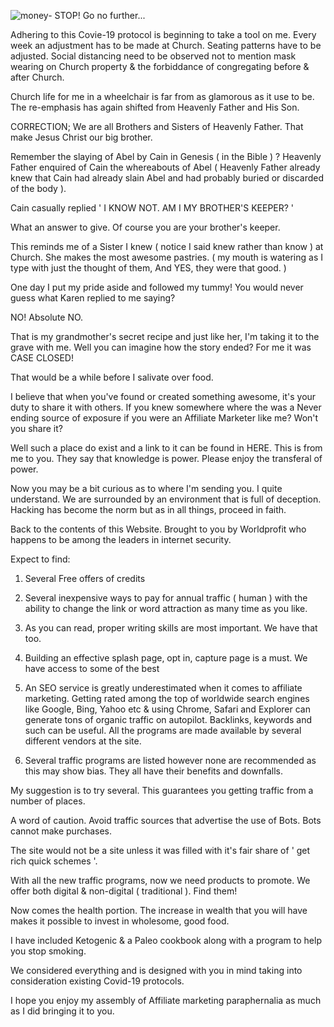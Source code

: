 ![money-](https://user-images.githubusercontent.com/93150564/138763920-6b3649c4-3ea1-4813-9423-713696f9fdfe.jpg)
STOP! Go no further...



Adhering to this Covie-19 protocol is beginning to take a tool on me. Every week an adjustment has to be made at Church. Seating patterns have to be adjusted. Social distancing need to be observed not to mention mask wearing on Church property & the forbiddance of congregating before & after Church.



Church life for me in a wheelchair is far from as glamorous as it use to be. The re-emphasis has again shifted from Heavenly Father and His Son. 



CORRECTION; We are all Brothers and Sisters of Heavenly Father. That make Jesus Christ our big brother.



Remember the slaying of Abel by Cain in Genesis ( in the Bible ) ? Heavenly Father enquired of Cain the whereabouts of Abel ( Heavenly Father already knew that Cain had already slain Abel and had probably buried or discarded of  the body ).



Cain casually replied ' I KNOW NOT. AM I MY BROTHER'S KEEPER? '



What an answer to give. Of course you are your brother's keeper.



This reminds me of a Sister I knew ( notice I said knew rather than know ) at Church. She makes the most awesome pastries. ( my mouth is watering as I type with just the thought of them, And YES, they were that good. )



One day I put my pride aside and followed my tummy! You would never guess what Karen replied to me saying?



NO! Absolute NO.



That is my grandmother's secret recipe and just like her, I'm taking it to the grave with me. Well you can imagine how the story ended? For me it was CASE CLOSED!



That would be a while before I salivate over food. 



I believe that when you've found or created something awesome, it's your duty to share it with others. If you knew somewhere where the was a Never ending source of exposure if you were an Affiliate Marketer like me? Won't you share it?



Well such a place do exist and a link to it can be found in HERE. This is from me to you. They say that knowledge is power. Please enjoy the transferal of power.



Now you may be a bit curious as to where I'm sending you. I quite understand. We are surrounded by an environment that is full of deception. Hacking has become the norm but as in all things, proceed in faith.



Back to the contents of this Website. Brought to you by Worldprofit who happens to be among the leaders in internet security.



Expect to find: 



1) Several Free offers of credits 



2) Several inexpensive ways to pay for annual traffic ( human ) with the ability to change the link or word attraction as many time as you like.



3) As you can read, proper writing skills are most important. We have that too.



4) Building an effective splash page, opt in, capture page is a must. We have access to some of the best



5) An SEO service is greatly underestimated when it comes to affiliate marketing. Getting rated among the top of worldwide search engines like Google, Bing, Yahoo etc & using Chrome, Safari and Explorer can generate tons of organic traffic on autopilot. Backlinks, keywords and such can be useful. All the programs are made available by several different vendors at the site.



6) Several traffic programs are listed however none are recommended as this may show bias. They all have their benefits and downfalls.



My suggestion is to try several. This guarantees you getting traffic from a number of places.



A word of caution. Avoid traffic sources that advertise the use of Bots. Bots cannot make purchases.



The site would not be a site unless it was filled with it's  fair share of ' get rich quick schemes '.



With all the new traffic programs, now we need products to promote. We offer both digital & non-digital ( traditional ). Find them!



Now comes the health portion. The increase in wealth that you will have makes it possible to invest in wholesome, good food.



I have included Ketogenic & a Paleo cookbook along with a program to help you stop smoking.



We considered everything and is designed with you in mind taking into consideration existing Covid-19 protocols.



I hope you enjoy my assembly of Affiliate marketing paraphernalia as much as I did bringing it to you.




